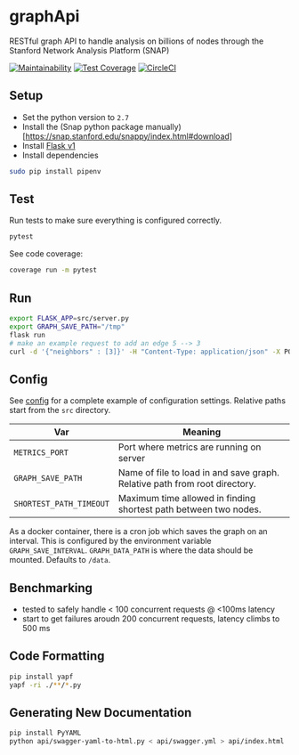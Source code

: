 # graphApi
RESTful graph API to handle analysis on billions of nodes through the Stanford Network Analysis Platform (SNAP)

[![Maintainability](https://api.codeclimate.com/v1/badges/59f598369253217244bc/maintainability)](https://codeclimate.com/github/dgoldstein1/graphApi/maintainability)
[![Test Coverage](https://api.codeclimate.com/v1/badges/59f598369253217244bc/test_coverage)](https://codeclimate.com/github/dgoldstein1/graphApi/test_coverage)
[![CircleCI](https://circleci.com/gh/dgoldstein1/graphApi.svg?style=svg)](https://circleci.com/gh/dgoldstein1/graphApi)

## Setup

- Set the python version to `2.7`
- Install the (Snap python package manually)[https://snap.stanford.edu/snappy/index.html#download]
- Install [Flask v1](http://flask.pocoo.org/docs/1.0/installation/)
- Install dependencies
```sh
sudo pip install pipenv

```

## Test

Run tests to make sure everything is configured correctly.
```sh
pytest
```

See code coverage:
```sh
coverage run -m pytest
```

## Run

```sh
export FLASK_APP=src/server.py
export GRAPH_SAVE_PATH="/tmp"
flask run
# make an example request to add an edge 5 --> 3
curl -d '{"neighbors" : [3]}' -H "Content-Type: application/json" -X POST http://localhost:5000/edges?node=5
```

## Config

See [config](config.cfg) for a complete example of configuration settings. Relative paths start from the `src` directory.

Var | Meaning
--- | --- |
`METRICS_PORT` | Port where metrics are running on server
`GRAPH_SAVE_PATH`  | Name of file to load in and save graph. Relative path from root directory.
`SHORTEST_PATH_TIMEOUT` | Maximum time allowed in finding shortest path between two nodes.

As a docker container, there is a cron job which saves the graph on an interval. This is configured by the environment variable `GRAPH_SAVE_INTERVAL`. `GRAPH_DATA_PATH` is where the data should be mounted. Defaults to `/data`.

## Benchmarking

  - tested to safely handle < 100 concurrent requests @ <100ms latency
  - start to get failures aroudn 200 concurrent requests, latency climbs to 500 ms

## Code Formatting

```sh
pip install yapf
yapf -ri ./**/*.py
```

## Generating New Documentation

```sh
pip install PyYAML
python api/swagger-yaml-to-html.py < api/swagger.yml > api/index.html
```
